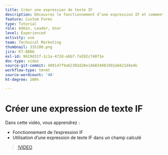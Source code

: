 ```yaml
---
title: Créer une expression de texte IF
description: Découvrez le fonctionnement d’une expression IF et comment l’utiliser dans un champ calculé dans  [!DNL Workfront].
feature: Custom Forms
type: Tutorial
role: Admin, Leader, User
level: Experienced
activity: use
team: Technical Marketing
thumbnail: 335180.png
jira: KT-8886
exl-id: 9619d31f-1c1a-472d-abb7-7a592c74071e
doc-type: video
source-git-commit: 409147f9a62302d28e14b834981992a0421d4e4b
workflow-type: tm+mt
source-wordcount: '48'
ht-degree: 100%

---
```


# Créer une expression de texte IF

Dans cette vidéo, vous apprendrez :

* Fonctionnement de l’expression IF
* Utilisation d’une expression de texte IF dans un champ calculé

>[!VIDEO](https://video.tv.adobe.com/v/335180/?quality=12&learn=on)
